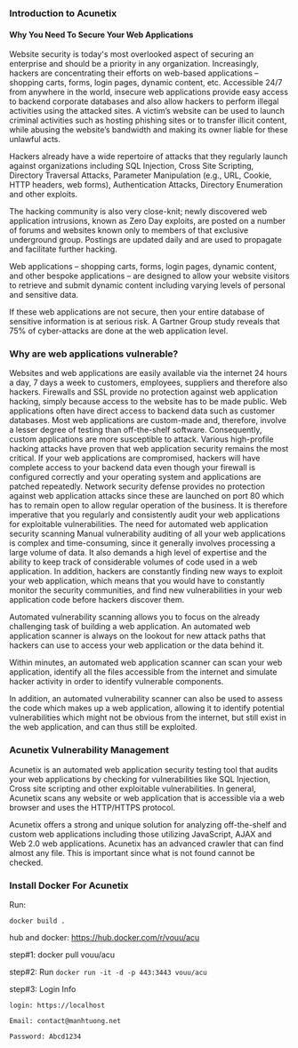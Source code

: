 ### Introduction to Acunetix
#### Why You Need To Secure Your Web Applications
Website security is today's most overlooked aspect of securing an enterprise and should be a priority in any organization. Increasingly, hackers are concentrating their efforts on web-based applications – shopping carts, forms, login pages, dynamic content, etc. Accessible 24/7 from anywhere in the world, insecure web applications provide easy access to backend corporate databases and also allow hackers to perform illegal activities using the attacked sites. A victim’s website can be used to launch criminal activities such as hosting phishing sites or to transfer illicit content, while abusing the website’s bandwidth and making its owner liable for these unlawful acts.


Hackers already have a wide repertoire of attacks that they regularly launch against organizations including SQL Injection, Cross Site Scripting, Directory Traversal Attacks, Parameter Manipulation (e.g., URL, Cookie, HTTP headers, web forms), Authentication Attacks, Directory Enumeration and other exploits.

The hacking community is also very close-knit; newly discovered web application intrusions, known as Zero Day exploits, are posted on a number of forums and websites known only to members of that exclusive underground group. Postings are updated daily and are used to propagate and facilitate further hacking.


Web applications – shopping carts, forms, login pages, dynamic content, and other bespoke applications – are designed to allow your website visitors to retrieve and submit dynamic content including varying levels of personal and sensitive data.

If these web applications are not secure, then your entire database of sensitive information is at serious risk.  A Gartner Group study reveals that 75% of cyber-attacks are done at the web application level.


### Why are web applications vulnerable?

Websites and web applications are easily available via the internet 24 hours a day, 7 days a week to customers, employees, suppliers and therefore also hackers.
Firewalls and SSL provide no protection against web application hacking, simply because access to the website has to be made public.
Web applications often have direct access to backend data such as customer databases.
Most web applications are custom-made and, therefore, involve a lesser degree of testing than off-the-shelf software.  Consequently, custom applications are more susceptible to attack.
Various high-profile hacking attacks have proven that web application security remains the most critical.  If your web applications are compromised, hackers will have complete access to your backend data even though your firewall is configured correctly and your operating system and applications are patched repeatedly.
Network security defense provides no protection against web application attacks since these are launched on port 80 which has to remain open to allow regular operation of the business. It is therefore imperative that you regularly and consistently audit your web applications for exploitable vulnerabilities.
The need for automated web application security scanning
Manual vulnerability auditing of all your web applications is complex and time-consuming, since it generally involves processing a large volume of data. It also demands a high level of expertise and the ability to keep track of considerable volumes of code used in a web application. In addition, hackers are constantly finding new ways to exploit your web application, which means that you would have to constantly monitor the security communities, and find new vulnerabilities in your web application code before hackers discover them.


Automated vulnerability scanning allows you to focus on the already challenging task of building a web application. An automated web application scanner is always on the lookout for new attack paths that hackers can use to access your web application or the data behind it.

Within minutes, an automated web application scanner can scan your web application, identify all the files accessible from the internet and simulate hacker activity in order to identify vulnerable components.


In addition, an automated vulnerability scanner can also be used to assess the code which makes up a web application, allowing it to identify potential vulnerabilities which might not be obvious from the internet, but still exist in the web application, and can thus still be exploited.

### Acunetix Vulnerability Management
Acunetix is an automated web application security testing tool that audits your web applications by checking for vulnerabilities like SQL Injection, Cross site scripting and other exploitable vulnerabilities. In general, Acunetix scans any website or web application that is accessible via a web browser and uses the HTTP/HTTPS protocol.


Acunetix offers a strong and unique solution for analyzing off-the-shelf and custom web applications including those utilizing JavaScript, AJAX and Web 2.0 web applications. Acunetix has an advanced crawler that can find almost any file. This is important since what is not found cannot be checked.

### Install Docker For Acunetix
Run: 

```docker build .```

hub and docker: https://hub.docker.com/r/vouu/acu

step#1: docker pull vouu/acu

step#2: Run `docker run -it -d -p 443:3443 vouu/acu`

step#3: Login Info

```
login: https://localhost

Email: contact@manhtuong.net

Password: Abcd1234
```
